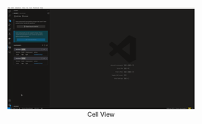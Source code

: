 <figure align="center">
  <img alt="All Open Sidebar Views" src="./images/cellView.gif">
  <figcaption>Cell View</figcaption>
</figure>